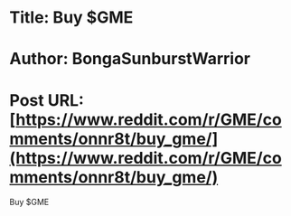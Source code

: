 # Title: Buy $GME
# Author: BongaSunburstWarrior
# Post URL: [https://www.reddit.com/r/GME/comments/onnr8t/buy_gme/](https://www.reddit.com/r/GME/comments/onnr8t/buy_gme/)


Buy $GME